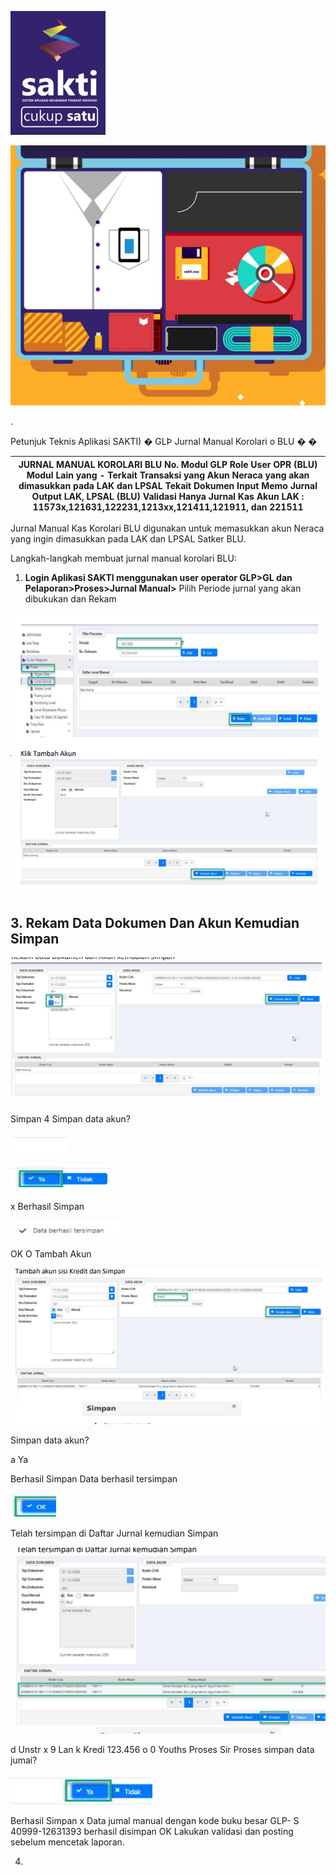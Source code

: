 

![0_image_0.png](0_image_0.png)

![0_image_1.png](0_image_1.png)

.

Petunjuk Teknis Aplikasi SAKTI)
�
GLÞ Jurnal Manual Korolari o BLU
�
�

| JURNAL MANUAL KOROLARI BLU No. Modul GLP Role User OPR (BLU) Modul Lain yang  - Terkait  Transaksi yang  Akun Neraca yang akan dimasukkan pada LAK dan LPSAL Tekait  Dokumen Input Memo Jurnal Output LAK, LPSAL (BLU) Validasi Hanya Jurnal Kas Akun LAK : 11573x,121631,122231,1213xx,121411,121911, dan  221511   |
|----------------------------------------------------------------------------------------------------------------------------------------------------------------------------------------------------------------------------------------------------------------------------------------------------------------------|

Jurnal Manual Kas Korolari BLU digunakan untuk memasukkan akun Neraca yang ingin dimasukkan pada LAK dan LPSAL Satker BLU. 

Langkah-langkah membuat jurnal manual korolari BLU: 
1. **Login Aplikasi SAKTI menggunakan user operator GLP>GL dan Pelaporan>Proses>Jurnal Manual>** 
Pilih Periode jurnal yang akan dibukukan dan Rekam 

![1_image_0.png](1_image_0.png)

## 3. Rekam Data Dokumen Dan Akun Kemudian Simpan

![2_image_0.png](2_image_0.png)

Simpan 4 Simpan data akun?

![2_image_1.png](2_image_1.png)

![2_image_2.png](2_image_2.png)

x Berhasil Simpan

![2_image_3.png](2_image_3.png)

OK
O Tambah Akun

![2_image_4.png](2_image_4.png)

Simpan data akun?

a Ya

  
Berhasil Simpan Data berhasil tersimpan

![3_image_0.png](3_image_0.png)

Telah tersimpan di Daftar Jurnal kemudian Simpan

![3_image_1.png](3_image_1.png)

d Unstr x
 9  Lan k Kredi 123.456 o 0 Youths Proses Sir Proses simpan data jumai?

![3_image_2.png](3_image_2.png)

Berhasil Simpan x Data jumal manual dengan kode buku besar GLP-
S
40999-12631393 berhasil disimpan OK
Lakukan validasi dan posting sebelum mencetak laporan.

4.